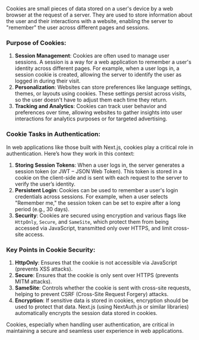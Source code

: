 Cookies are small pieces of data stored on a user's device by a web browser at the request of a server. They are used to store information about the user and their interactions with a website, enabling the server to "remember" the user across different pages and sessions.

### Purpose of Cookies:

1. **Session Management**: Cookies are often used to manage user sessions. A session is a way for a web application to remember a user's identity across different pages. For example, when a user logs in, a session cookie is created, allowing the server to identify the user as logged in during their visit.
2. **Personalization**: Websites can store preferences like language settings, themes, or layouts using cookies. These settings persist across visits, so the user doesn't have to adjust them each time they return.
3. **Tracking and Analytics**: Cookies can track user behavior and preferences over time, allowing websites to gather insights into user interactions for analytics purposes or for targeted advertising.

### Cookie Tasks in Authentication:

In web applications like those built with Next.js, cookies play a critical role in authentication. Here’s how they work in this context:

1. **Storing Session Tokens**: When a user logs in, the server generates a session token (or JWT – JSON Web Token). This token is stored in a cookie on the client-side and is sent with each request to the server to verify the user’s identity.
2. **Persistent Login**: Cookies can be used to remember a user's login credentials across sessions. For example, when a user selects "Remember me," the session token can be set to expire after a long period (e.g., 30 days).
3. **Security**: Cookies are secured using encryption and various flags like `HttpOnly`, `Secure`, and `SameSite`, which protect them from being accessed via JavaScript, transmitted only over HTTPS, and limit cross-site access.
### Key Points in Cookie Security:

1. **HttpOnly**: Ensures that the cookie is not accessible via JavaScript (prevents XSS attacks).
2. **Secure**: Ensures that the cookie is only sent over HTTPS (prevents MITM attacks).
3. **SameSite**: Controls whether the cookie is sent with cross-site requests, helping to prevent CSRF (Cross-Site Request Forgery) attacks.
4. **Encryption**: If sensitive data is stored in cookies, encryption should be used to protect that data. Next.js (using NextAuth.js or similar libraries) automatically encrypts the session data stored in cookies.

Cookies, especially when handling user authentication, are critical in maintaining a secure and seamless user experience in web applications.